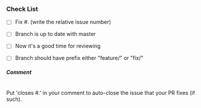 
### Check List
- [ ] Fix #. (write the relative issue number)

- [ ] Branch is up to date with master

- [ ] Now it's a good time for reviewing

- [ ] Branch should have prefix either "feature/" or "fix/"

##### Comment
```

```
Put 'closes #.' in your comment to auto-close the issue that your PR fixes (if such).


